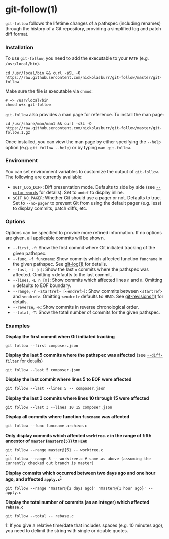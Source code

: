 # git-follow(1)

`git-follow` follows the lifetime changes of a pathspec (including renames) through the history of a Git repository, providing a simplified log and patch diff format.

### Installation

To use `git-follow`, you need to add the executable to your `PATH` (e.g. `/usr/local/bin`).

```shell
cd /usr/local/bin && curl -sSL -O https://raw.githubusercontent.com/nickolasburr/git-follow/master/git-follow
```

Make sure the file is executable via `chmod`:

```shell
# => /usr/local/bin
chmod u+x git-follow
```

`git-follow` also provides a man page for reference. To install the man page:

```shell
cd /usr/share/man/man1 && curl -sSL -O https://raw.githubusercontent.com/nickolasburr/git-follow/master/git-follow.1.gz
```

Once installed, you can view the man page by either specifying the `--help` option (e.g. `git follow --help`) or by typing `man git-follow`.

### Environment

You can set environment variables to customize the output of `git-follow`. The following are currently available:

+ `$GIT_LOG_DIFF`: Diff presentation mode. Defaults to side by side (see [`--color-words`](https://git-scm.com/docs/git-log#git-log---color-wordsltregexgt) for details). Set to `undef` to display inline.
+ `$GIT_NO_PAGER`: Whether Git should use a pager or not. Defaults to true. Set to `--no-pager` to prevent Git from using the default pager (e.g. less) to display commits, patch diffs, etc.

### Options

Options can be specified to provide more refined information. If no options are given, all applicable commits will be shown.

+ `--first`, `-f`: Show the first commit where Git initiated tracking of the given pathspec.
+ `--func`, `-f funcname`: Show commits which affected function `funcname` in the given pathspec. See [git-log(1)](https://git-scm.com/docs/git-log#git-log--Lltfuncnamegtltfilegt) for details.
+ `--last`, `-l [n]`: Show the last `n` commits where the pathspec was affected. Omitting `n` defaults to the last commit.
+ `--lines`, `-L n [m]`: Show commits which affected lines `n` and `m`. Omitting `m` defaults to EOF boundary.
+ `--range`, `-r <startref> [<endref>]`: Show commits between `<startref>` and `<endref>`. Omitting `<endref>` defaults to `HEAD`. See [git-revisions(1)](https://git-scm.com/docs/gitrevisions) for details.
+ `--reverse`, `-R`: Show commits in reverse chronological order.
+ `--total`, `-T`: Show the total number of commits for the given pathspec.

### Examples

**Display the first commit when Git initiated tracking**

```shell
git follow --first composer.json
```

**Display the last 5 commits where the pathspec was affected** (see [`--diff-filter`](https://git-scm.com/docs/git-log#git-log---diff-filterACDMRTUXB82308203) for details)

```shell
git follow --last 5 composer.json
```

**Display the last commit where lines 5 to EOF were affected**

```shell
git follow --last --lines 5 -- composer.json
```

**Display the last 3 commits where lines 10 through 15 were affected**

```shell
git follow --last 3 --lines 10 15 composer.json
```

**Display all commits where function `funcname` was affected**

```shell
git follow --func funcname archive.c
```

**Only display commits which affected `worktree.c` in the range of fifth ancestor of `master` (`master@{5}`) to `HEAD`**

```shell
git follow --range master@{5} -- worktree.c
...
git follow --range 5 -- worktree.c # same as above (assuming the currently checked out branch is master)
```

**Display commits which occurred between two days ago and one hour ago, and affected `apply.c`**<sup>[1](#relative-format)</sup>

```shell
git follow --range 'master@{2 days ago}' 'master@{1 hour ago}' -- apply.c
```

**Display the total number of commits (as an integer) which affected `rebase.c`**

```shell
git follow --total -- rebase.c
```

<a name="#relative-format">1</a>: If you give a relative time/date that includes spaces (e.g. 10 minutes ago), you need to delimit the string with single or double quotes.
